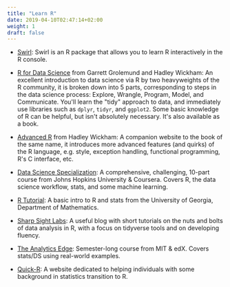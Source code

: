 ```yaml
---
title: "Learn R"
date: 2019-04-10T02:47:14+02:00
weight: 1
draft: false
---
```


* [Swirl](https://swirlstats.com/): Swirl is an R package that allows you to learn R interactively in the R console.  

* [R for Data Science](http://r4ds.had.co.nz/) from Garrett Grolemund and Hadley Wickham: An excellent introduction to data science via R by two heavyweights of the R community, it is broken down into 5 parts, corresponding to steps in the data science process: Explore, Wrangle, Program, Model, and Communicate. You'll learn the "tidy" approach to data, and immediately use libraries such as `dplyr`, `tidyr`, and `ggplot2`. Some basic knowledge of R can be helpful, but isn't absolutely necessary. It's also available as a book.

* [Advanced R](http://adv-r.had.co.nz/) from Hadley Wickham: A companion website to the book of the same name, it introduces more advanced features (and quirks) of the R language, e.g. style, exception handling, functional programming, R's C interface, etc.

* [Data Science Specialization](https://www.coursera.org/specializations/jhu-data-science): A comprehensive, challenging, 10-part course from Johns Hopkins University & Coursera. Covers R, the data science workflow, stats, and some machine learning.

* [R Tutorial](http://www.cyclismo.org/tutorial/R/): A basic intro to R and stats from the University of Georgia, Department of Mathematics.

* [Sharp Sight Labs](https://www.sharpsightlabs.com/blog/): A useful blog with short tutorials on the nuts and bolts of data analysis in R, with a focus on tidyverse tools and on developing fluency.

* [The Analytics Edge](https://www.edx.org/course/analytics-edge-mitx-15-071x-3): Semester-long course from MIT & edX. Covers stats/DS using real-world examples.

* [Quick-R](https://www.statmethods.net/): A website dedicated to helping individuals with some background in statistics transition to R.
